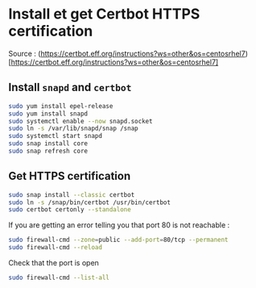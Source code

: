 # Install et get Certbot HTTPS certification

Source : (https://certbot.eff.org/instructions?ws=other&os=centosrhel7)[https://certbot.eff.org/instructions?ws=other&os=centosrhel7]

## Install `snapd` and `certbot`

```bash
sudo yum install epel-release
sudo yum install snapd
sudo systemctl enable --now snapd.socket
sudo ln -s /var/lib/snapd/snap /snap
sudo systemctl start snapd
sudo snap install core
sudo snap refresh core
```

## Get HTTPS certification

```bash
sudo snap install --classic certbot
sudo ln -s /snap/bin/certbot /usr/bin/certbot
sudo certbot certonly --standalone
```

If you are getting an error telling you that port 80 is not reachable :

```bash
sudo firewall-cmd --zone=public --add-port=80/tcp --permanent
sudo firewall-cmd --reload
```

Check that the port is open 

```bash
sudo firewall-cmd --list-all
```